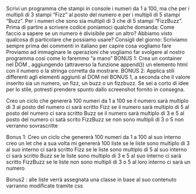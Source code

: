 Scrivi un programma che stampi in console i numeri da 1 a 100, ma che per i multipli di 3 stampi “Fizz” al posto del numero e per i multipli di 5 stampi “Buzz”. Per i numeri che sono sia multipli di 3 che di 5 stampi “FizzBuzz”.
Prima di partire a scrivere codice poniamoci qualche domanda:
Come faccio a sapere se un numero è divisibile per un altro? Abbiamo visto qualcosa di particolare che possiamo usare?
Consigli del giorno:
Scriviamo sempre prima dei commenti in italiano per capire cosa vogliamo fare
Proviamo ad immaginare le operazioni che vogliamo far svolgere al nostro programma così come lo faremmo “a mano”
BONUS 1:
Crea un container nel DOM , aggiungendo (attraverso la funzione append()) un elemento html con il numero o la stringa corretta da mostrare.
BONUS 2:
Applica stili differenti agli elementi aggiunti al DOM nel BONUS 1, a seconda che il valore inserito sia un numero, un fizz, un buzz o un fizzbuzz. Se sei a corto di idee per lo stile, potresti prendere spunto dallo screenshot fornito in consegna.



Creo un ciclo che genererà 100 numeri da 1 a 100
se il numero sarà multiplo di 3 al posto del numero ci sarà scritto Fizz
se il numero sarà multiplo di 5 al posto del numero ci sara scritto Buzz
se il numero sarà multiplo di 3 e 5 al posto del numero ci satà scrito FizzBuzz
se non sono multipli di 3 o 5 non verranno sovrascritte 

Bonus 1:
Creo un ciclo che genererà 100 numeri da 1 a 100
al suo interno creo un let che a sua volta mi genererà 100 liste 
se le liste sono multiplo di 3 al suo interno ci sarà scritto Fizz
se le liste sono multiplo di 5 al suo interno ci sarà scritto Buzz
se le liste sono multiplo di 3 e 5 al suo interno ci sarà scritto FizzBuzz
se le liste non sono multipli di 3 o 5 al loro interno ci sarà un numero 

Bonus2 :
alle liste verrà assegnata una classe in base al suo contenuto
varranno modificate tramite css